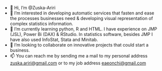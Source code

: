 - 👋 Hi, I’m @Zuska-Ariri
- 👀 I’m interested in developing automatic services that fasten and ease the processes businesses need & developing visual representation of complex statistics information.
- 🌱 I’m currently learning python, R and HTML. I have experience on JMP (JSL), Power Bi (DAX) & RStudio. In statistics software, besides JMP I have also used InfoStat, Stata and Minitab.
- 💞️ I’m looking to collaborate on innovative projects that could start a business.
- 📫 You can reach me by sending me a mail to my personal address zuska.ariri@gmail.com or to my job address eaeonchi@gmail.com

<!---
Zuska-Ariri/Zuska-Ariri is a ✨ special ✨ repository because its `README.md` (this file) appears on your GitHub profile.
You can click the Preview link to take a look at your changes.
--->
